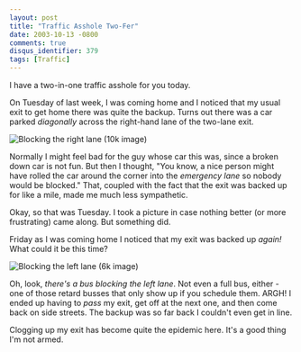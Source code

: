 ```yaml
---
layout: post
title: "Traffic Asshole Two-Fer"
date: 2003-10-13 -0800
comments: true
disqus_identifier: 379
tags: [Traffic]
---
```

I have a two-in-one traffic asshole for you today.
 
 On Tuesday of last week, I was coming home and I noticed that my usual
exit to get home there was quite the backup. Turns out there was a car
parked *diagonally* across the right-hand lane of the two-lane exit.
 
 ![Blocking the right lane (10k
image)](https://hyqi8g.blu.livefilestore.com/y2pNarueZ-8oGF2OuJYXFzJIZfi74Vxe2wOdGxALvN51TXtRP2R0qece3iqdO8jGC5mOwt4VM9eRTm2Tgn1jBgAgogH0efc2DN_J7riQx1xXkQ/20031013taotw1.jpg?psid=1)
 
 Normally I might feel bad for the guy whose car this was, since a
broken down car is not fun. But then I thought, "You know, a nice person
might have rolled the car around the corner into the *emergency lane* so
nobody would be blocked." That, coupled with the fact that the exit was
backed up for like a mile, made me much less sympathetic.
 
 Okay, so that was Tuesday. I took a picture in case nothing better (or
more frustrating) came along. But something did.
 
 Friday as I was coming home I noticed that my exit was backed up
*again!* What could it be this time?
 
 ![Blocking the left lane (6k
image)](https://hyqi8g.blu.livefilestore.com/y2pd3WfAU8blV7WbsAj34fO4-ma6VmJBuv3WR8Uj-yShhn3sXPESc4qixDVo7QhtQJX13YNFnZKLXPz1VN-lV1jcu-IS6cOgCtYSmMA6G-oiWc/20031013taotw2.jpg?psid=1)
 
 Oh, look, *there's a bus blocking the left lane*. Not even a full bus,
either - one of those retard busses that only show up if you schedule
them. ARGH! I ended up having to *pass* my exit, get off at the next
one, and then come back on side streets. The backup was so far back I
couldn't even get in line.
 
 Clogging up my exit has become quite the epidemic here. It's a good
thing I'm not armed.
